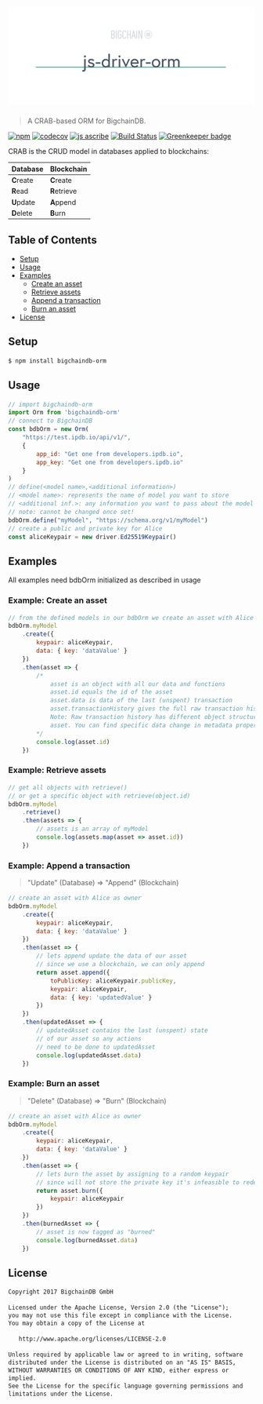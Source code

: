 # [![js-bigchaindb-driver](media/repo-banner@2x.png)](https://www.bigchaindb.com)

> A CRAB-based ORM for BigchainDB.

[![npm](https://img.shields.io/npm/v/bigchaindb-orm.svg)](https://www.npmjs.com/package/bigchaindb-orm)
[![codecov](https://codecov.io/gh/bigchaindb/js-driver-orm/branch/master/graph/badge.svg)](https://codecov.io/gh/bigchaindb/js-driver-orm)
[![js ascribe](https://img.shields.io/badge/js-ascribe-39BA91.svg)](https://github.com/ascribe/javascript)
[![Build Status](https://travis-ci.org/bigchaindb/js-driver-orm.svg?branch=master)](https://travis-ci.org/bigchaindb/js-driver-orm)
[![Greenkeeper badge](https://badges.greenkeeper.io/bigchaindb/js-driver-orm.svg)](https://greenkeeper.io/)

CRAB is the CRUD model in databases applied to blockchains:

| Database   | Blockchain   |
| ---------- | ------------ |
| **C**reate | **C**reate   |
| **R**ead   | **R**etrieve |
| **U**pdate | **A**ppend   |
| **D**elete | **B**urn     |

## Table of Contents

- [Setup](#setup)
- [Usage](#usage)
- [Examples](#examples)
    - [Create an asset](#example-create-an-asset)
    - [Retrieve assets](#example-retrieve-assets)
    - [Append a transaction](#example-append-a-transaction)
    - [Burn an asset](#example-burn-an-asset)
- [License](#license)

## Setup

```bash
$ npm install bigchaindb-orm
```

## Usage

```javascript
// import bigchaindb-orm
import Orm from 'bigchaindb-orm'
// connect to BigchainDB
const bdbOrm = new Orm(
    "https://test.ipdb.io/api/v1/",
    {
        app_id: "Get one from developers.ipdb.io",
        app_key: "Get one from developers.ipdb.io"
    }
)
// define(<model name>,<additional information>)
// <model name>: represents the name of model you want to store
// <additional inf.>: any information you want to pass about the model (can be string or object)
// note: cannot be changed once set!
bdbOrm.define("myModel", "https://schema.org/v1/myModel")
// create a public and private key for Alice
const aliceKeypair = new driver.Ed25519Keypair()
```

## Examples

All examples need bdbOrm initialized as described in usage

### Example: Create an asset

```javascript
// from the defined models in our bdbOrm we create an asset with Alice as owner
bdbOrm.myModel
    .create({
        keypair: aliceKeypair,
        data: { key: 'dataValue' }
    })
    .then(asset => {
        /*
            asset is an object with all our data and functions
            asset.id equals the id of the asset
            asset.data is data of the last (unspent) transaction
            asset.transactionHistory gives the full raw transaction history
            Note: Raw transaction history has different object structure then
            asset. You can find specific data change in metadata property.
        */
        console.log(asset.id)
    })
```

### Example: Retrieve assets

```javascript
// get all objects with retrieve()
// or get a specific object with retrieve(object.id)
bdbOrm.myModel
    .retrieve()
    .then(assets => {
        // assets is an array of myModel
        console.log(assets.map(asset => asset.id))
    })
```

### Example: Append a transaction
> "Update" (Database) => "Append" (Blockchain)

```javascript
// create an asset with Alice as owner
bdbOrm.myModel
    .create({
        keypair: aliceKeypair,
        data: { key: 'dataValue' }
    })
    .then(asset => {
        // lets append update the data of our asset
        // since we use a blockchain, we can only append
        return asset.append({
            toPublicKey: aliceKeypair.publicKey,
            keypair: aliceKeypair,
            data: { key: 'updatedValue' }
        })
    })   
    .then(updatedAsset => {
        // updatedAsset contains the last (unspent) state
        // of our asset so any actions
        // need to be done to updatedAsset
        console.log(updatedAsset.data)
    })
```

### Example: Burn an asset
> "Delete" (Database) => "Burn" (Blockchain)

```javascript
// create an asset with Alice as owner
bdbOrm.myModel
    .create({
        keypair: aliceKeypair,
        data: { key: 'dataValue' }
    })
    .then(asset => {
        // lets burn the asset by assigning to a random keypair
        // since will not store the private key it's infeasible to redeem the asset
        return asset.burn({
            keypair: aliceKeypair
        })
    })
    .then(burnedAsset => {
        // asset is now tagged as "burned"
        console.log(burnedAsset.data)
    })
```

## License

```
Copyright 2017 BigchainDB GmbH

Licensed under the Apache License, Version 2.0 (the "License");
you may not use this file except in compliance with the License.
You may obtain a copy of the License at

   http://www.apache.org/licenses/LICENSE-2.0

Unless required by applicable law or agreed to in writing, software
distributed under the License is distributed on an "AS IS" BASIS,
WITHOUT WARRANTIES OR CONDITIONS OF ANY KIND, either express or implied.
See the License for the specific language governing permissions and
limitations under the License.
```
